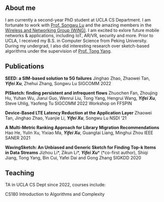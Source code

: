 ## About me


I am currently a second-year PhD student at UCLA CS Department. I am fortunate to work with [Prof. Songwu Lu](http://web.cs.ucla.edu/~slu/) and the amazing members in the [Wireless and Networking Group (WiNG)](http://metro.cs.ucla.edu). I am excited to exlore future mobile networks & applications, including IoT, AR/VR, security and more. Prior to UCLA, I received my B.S. in Computer Science from Peking University. During my undergrad, I also did interesting research over sketch-based algorithms under the supervision of [Prof. Tong Yang](http://net.pku.edu.cn/~yangtong/).


## Publications

**SEED: a SIM-based solution to 5G failures**
Jinghao Zhao, Zhaowei Tan, ***Yifei Xu***, Zhehui Zhang, Songwu Lu
SIGCOMM 2022

**PISketch: finding persistent and infrequent flows**
Zhuochen Fan, Zhoujing Hu, Yuhan Wu, Jiarui Guo, Wenrui Liu, Tong Yang, Hengrui Wang, ***Yifei Xu***, Steve Uhlig, Yaofeng Tu
SIGCOMM 2022 Workshop on FFSPIN

**Device-Based LTE Latency Reduction at the Application Layer**
Zhaowei Tan, Jinghao Zhao, Yuanjie Li, ***Yifei Xu***, Songwu Lu
NSDI ’21

**A Multi-Metric Ranking Approach for Library Migration Recommendations**
Hao He, Yulin Xu, Yixiao Ma, ***Yifei Xu***, Guangtai Liang, Minghui Zhou
IEEE SANER 2021

**WavingSketch: An Unbiased and Generic Sketch for Finding Top-k Items in Data Streams**
Jizhou Li\*, Zikun Li\*, ***Yifei Xu***\* (\*co-first author), Shiqi Jiang, Tong Yang, Bin Cui, Yafei Dai and Gong Zhang
SIGKDD 2020


## Teaching


TA in UCLA CS Dept since 2022, courses include:

CS180 Introduction to Algorithms and Complexity
